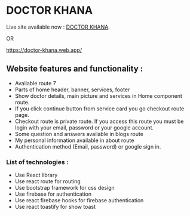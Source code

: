 # DOCTOR KHANA

Live site available now : [DOCTOR KHANA](https://doctor-khana.web.app/).

OR

https://doctor-khana.web.app/

## Website features and functionality :
* Available route 7
* Parts of home header, banner, services, footer
* Show doctor details, main picture and services in Home component route.
* If you click continue button from service card you go checkout route page.
* Checkout route is private route. If you access this route you must be login with your email, password or your google account.
* Some question and answers available in blogs route
* My personal information available in about route
* Authentication method (Email, password) or google sign in.

### List of technologies :
* Use React library
* Use react route for routing
* Use bootstrap framework for css design
* Use firebase for authentication
* Use react firebase hooks for firebase authentication
* Use react toastify for show toast


